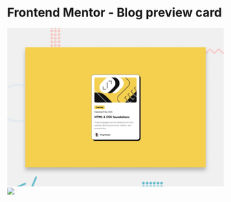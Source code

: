 # Frontend Mentor - Blog preview card

<img src="./design/desktop-preview.jpg" width="600" height="auto">
<img src="https://github.com/irene-panis/fem-blogcard/assets/65985104/bfb02ca1-081b-48af-9cc7-5e4996f158ab" width="600" height="auto">
